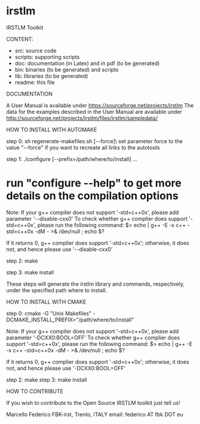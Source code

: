 # irstlm
IRSTLM Toolkit 

CONTENT:

- src: source code
- scripts: supporting scripts
- doc: documentation (in Latex) and in pdf (to be generated)
- bin: binaries (to be generated) and scripts
- lib: libraries (to be generated)
- readme: this file

DOCUMENTATION

A User Manual is available under https://sourceforge.net/projects/irstlm
The data for the examples described in the User Manual are available under http://sourceforge.net/projects/irstlm/files/irstlm/sampledata/

HOW TO INSTALL WITH AUTOMAKE

step 0: sh regenerate-makefiles.sh [--force]\\
	set parameter force to the value "--force" if you want to recreate all links to the autotools

step 1: ./configure [--prefix=/path/where/to/install] ...
# run "configure --help" to get more details on the compilation options

Note: If your g++ compiler does not support '-std=c++0x', please add parameter '--disable-cxx0'
To check whether g++ complier does support '-std=c++0x', please run the following command:
$> echo | g++ -E -x c++ -std=c++0x -dM - >& /dev/null ; echo $?

If it returns 0, g++ complier does support '-std=c++0x'; otherwise, it does not, and hence please use '--disable-cxx0'

step 2: make

step 3: make install

These steps will generate the irstlm library and commands, respectively,
under the specified path where to install.

HOW TO INSTALL WITH CMAKE

step 0: cmake -G "Unix Makefiles" -DCMAKE_INSTALL_PREFIX="/path/where/to/install"

Note: If your g++ compiler does not support '-std=c++0x', please add parameter '-DCXX0:BOOL=OFF'
To check whether g++ complier does support '-std=c++0x', please run the following command:
$> echo | g++ -E -x c++ -std=c++0x -dM - >& /dev/null ; echo $?

If it returns 0, g++ complier does support '-std=c++0x'; otherwise, it does not, and hence please use '-DCXX0:BOOL=OFF'

step 2: make
step 3: make install

HOW TO CONTRIBUTE

If you wish to contribute to the Open Source IRSTLM toolkit just tell us! 

Marcello Federico
FBK-irst, Trento, ITALY
email: federico AT fbk DOT eu

